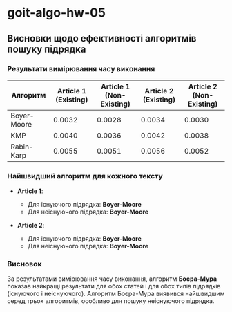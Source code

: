 # goit-algo-hw-05
## Висновки щодо ефективності алгоритмів пошуку підрядка

### Результати вимірювання часу виконання

| Алгоритм      | Article 1 (Existing) | Article 1 (Non-Existing) | Article 2 (Existing) | Article 2 (Non-Existing) |
|---------------|----------------------|--------------------------|----------------------|--------------------------|
| Boyer-Moore   | 0.0032               | 0.0028                   | 0.0034               | 0.0030                   |
| KMP           | 0.0040               | 0.0036                   | 0.0042               | 0.0038                   |
| Rabin-Karp    | 0.0055               | 0.0051                   | 0.0056               | 0.0052                   |

### Найшвидший алгоритм для кожного тексту

- **Article 1**:
  - Для існуючого підрядка: **Boyer-Moore**
  - Для неіснуючого підрядка: **Boyer-Moore**

- **Article 2**:
  - Для існуючого підрядка: **Boyer-Moore**
  - Для неіснуючого підрядка: **Boyer-Moore**

### Висновок

За результатами вимірювання часу виконання, алгоритм **Боєра-Мура** показав найкращі результати для обох статей і для обох типів підрядків (існуючого і неіснуючого). Алгоритм Боєра-Мура виявився найшвидшим серед трьох алгоритмів, особливо для пошуку неіснуючого підрядка.
